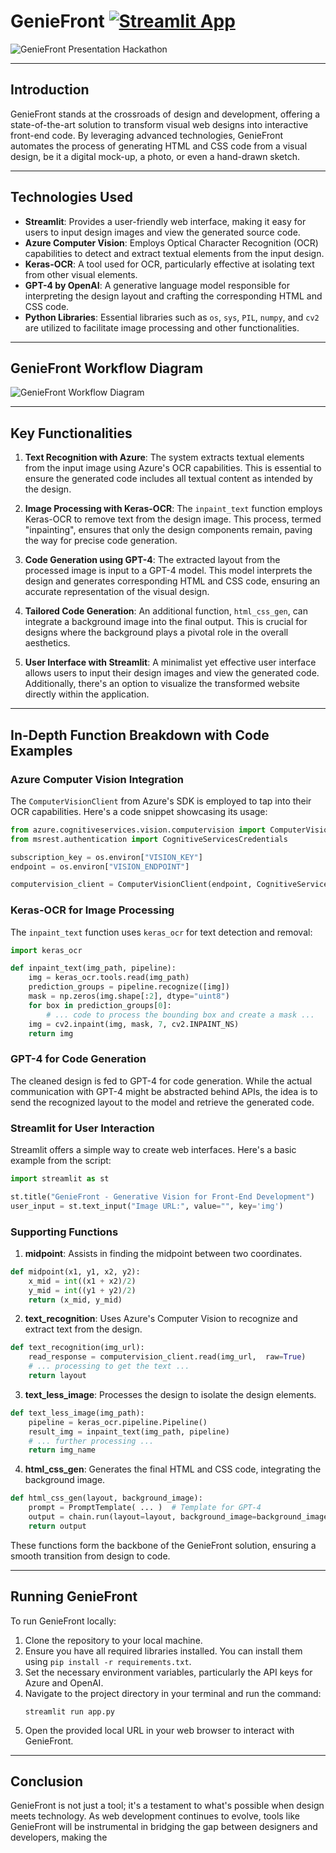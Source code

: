 # GenieFront [![Streamlit App](https://static.streamlit.io/badges/streamlit_badge_black_white.svg)](https://geniefront.streamlit.app/)


![GenieFront Presentation Hackathon](https://github.com/zlaabsi/geniefront/assets/52045850/f812c181-beaa-4bfc-ab18-e4b0417d9282)

---

## Introduction

GenieFront stands at the crossroads of design and development, offering a state-of-the-art solution to transform visual web designs into interactive front-end code. By leveraging advanced technologies, GenieFront automates the process of generating HTML and CSS code from a visual design, be it a digital mock-up, a photo, or even a hand-drawn sketch.

---

## Technologies Used

- **Streamlit**: Provides a user-friendly web interface, making it easy for users to input design images and view the generated source code.
- **Azure Computer Vision**: Employs Optical Character Recognition (OCR) capabilities to detect and extract textual elements from the input design.
- **Keras-OCR**: A tool used for OCR, particularly effective at isolating text from other visual elements.
- **GPT-4 by OpenAI**: A generative language model responsible for interpreting the design layout and crafting the corresponding HTML and CSS code.
- **Python Libraries**: Essential libraries such as `os`, `sys`, `PIL`, `numpy`, and `cv2` are utilized to facilitate image processing and other functionalities.

---
## GenieFront Workflow Diagram
![GenieFront Workflow Diagram](https://github.com/zlaabsi/geniefront/assets/52045850/f23f04d7-b326-421c-adcf-55c9addc0faa)


---

## Key Functionalities

1. **Text Recognition with Azure**: The system extracts textual elements from the input image using Azure's OCR capabilities. This is essential to ensure the generated code includes all textual content as intended by the design.

2. **Image Processing with Keras-OCR**: The `inpaint_text` function employs Keras-OCR to remove text from the design image. This process, termed "inpainting", ensures that only the design components remain, paving the way for precise code generation.

3. **Code Generation using GPT-4**: The extracted layout from the processed image is input to a GPT-4 model. This model interprets the design and generates corresponding HTML and CSS code, ensuring an accurate representation of the visual design.

4. **Tailored Code Generation**: An additional function, `html_css_gen`, can integrate a background image into the final output. This is crucial for designs where the background plays a pivotal role in the overall aesthetics.

5. **User Interface with Streamlit**: A minimalist yet effective user interface allows users to input their design images and view the generated code. Additionally, there's an option to visualize the transformed website directly within the application.

---

## In-Depth Function Breakdown with Code Examples

### Azure Computer Vision Integration

The `ComputerVisionClient` from Azure's SDK is employed to tap into their OCR capabilities. Here's a code snippet showcasing its usage:

```python
from azure.cognitiveservices.vision.computervision import ComputerVisionClient
from msrest.authentication import CognitiveServicesCredentials

subscription_key = os.environ["VISION_KEY"]
endpoint = os.environ["VISION_ENDPOINT"]

computervision_client = ComputerVisionClient(endpoint, CognitiveServicesCredentials(subscription_key))
```

### Keras-OCR for Image Processing

The `inpaint_text` function uses `keras_ocr` for text detection and removal:

```python
import keras_ocr

def inpaint_text(img_path, pipeline):
    img = keras_ocr.tools.read(img_path)
    prediction_groups = pipeline.recognize([img])
    mask = np.zeros(img.shape[:2], dtype="uint8")
    for box in prediction_groups[0]:
        # ... code to process the bounding box and create a mask ...
    img = cv2.inpaint(img, mask, 7, cv2.INPAINT_NS)
    return img
```

### GPT-4 for Code Generation

The cleaned design is fed to GPT-4 for code generation. While the actual communication with GPT-4 might be abstracted behind APIs, the idea is to send the recognized layout to the model and retrieve the generated code.


### Streamlit for User Interaction

Streamlit offers a simple way to create web interfaces. Here's a basic example from the script:

```python
import streamlit as st

st.title("GenieFront - Generative Vision for Front-End Development")
user_input = st.text_input("Image URL:", value="", key='img')
```

### Supporting Functions

1. **midpoint**: Assists in finding the midpoint between two coordinates.

```python
def midpoint(x1, y1, x2, y2):
    x_mid = int((x1 + x2)/2)
    y_mid = int((y1 + y2)/2)
    return (x_mid, y_mid)
```

2. **text_recognition**: Uses Azure's Computer Vision to recognize and extract text from the design.

```python
def text_recognition(img_url):
    read_response = computervision_client.read(img_url,  raw=True)
    # ... processing to get the text ...
    return layout
```

3. **text_less_image**: Processes the design to isolate the design elements.

```python
def text_less_image(img_path):
    pipeline = keras_ocr.pipeline.Pipeline()
    result_img = inpaint_text(img_path, pipeline)
    # ... further processing ...
    return img_name
```

4. **html_css_gen**: Generates the final HTML and CSS code, integrating the background image.

```python
def html_css_gen(layout, background_image):
    prompt = PromptTemplate( ... )  # Template for GPT-4
    output = chain.run(layout=layout, background_image=background_image)
    return output
```

These functions form the backbone of the GenieFront solution, ensuring a smooth transition from design to code.

---

## Running GenieFront

To run GenieFront locally:

1. Clone the repository to your local machine.
2. Ensure you have all required libraries installed. You can install them using `pip install -r requirements.txt`.
3. Set the necessary environment variables, particularly the API keys for Azure and OpenAI.
4. Navigate to the project directory in your terminal and run the command:
    ```
    streamlit run app.py
    ```
5. Open the provided local URL in your web browser to interact with GenieFront.

---

## Conclusion

GenieFront is not just a tool; it's a testament to what's possible when design meets technology. As web development continues to evolve, tools like GenieFront will be instrumental in bridging the gap between designers and developers, making the
